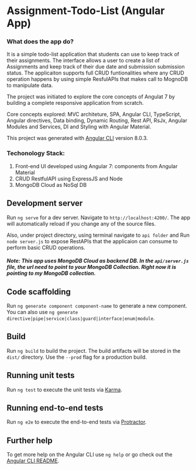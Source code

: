 # Assignment-Todo-List (Angular App)

### What does the app do?
It is a simple todo-list application that students can use to keep track of their assignments.
The interface allows a user to create a list of Assignments and keep track of their due date and submission submission status.
The applicaiton supports full CRUD funtionalities where any CRUD operation happens by using simple ResfulAPIs that makes call to MognoDB to manipulate data.

The project was initiated to explore the core concepts of Angulat 7 by building a complete responsive application from scratch.

Core concepts explored: MVC architeture, SPA, Angular CLI, TypeScript, Angular directives, Data binding, Dynamic Routing, Rest API, RsJx, Angular Modules and Services, DI and Styling with Angular Material. 

This project was generated with [Angular CLI](https://github.com/angular/angular-cli) version 8.0.3.

### Techonology Stack:
1) Front-end UI developed using Angular 7: components from Angular Material
2) CRUD RestfulAPI using ExpressJS and Node
3) MongoDB Cloud as NoSql DB

## Development server

Run `ng serve` for a dev server. Navigate to `http://localhost:4200/`. The app will automatically reload if you change any of the source files.

Also, under project directory, using terminal navigate to `api folder` and Run `node server.js` to expose RestAPIs that the 
applicaion can consume to perform basic CRUD operations.

##### Note: This app uses MongoDB Cloud as backend DB. In the `api/server.js` file, the url need to point to your MongoDB Collection. Right now it is pointing to my MongoDB collection.


## Code scaffolding

Run `ng generate component component-name` to generate a new component. You can also use `ng generate directive|pipe|service|class|guard|interface|enum|module`.

## Build

Run `ng build` to build the project. The build artifacts will be stored in the `dist/` directory. Use the `--prod` flag for a production build.

## Running unit tests

Run `ng test` to execute the unit tests via [Karma](https://karma-runner.github.io).

## Running end-to-end tests

Run `ng e2e` to execute the end-to-end tests via [Protractor](http://www.protractortest.org/).

## Further help

To get more help on the Angular CLI use `ng help` or go check out the [Angular CLI README](https://github.com/angular/angular-cli/blob/master/README.md).
